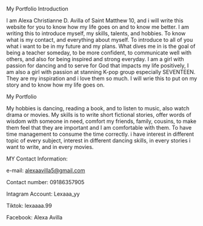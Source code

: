 My Portfolio 
Introduction 

I am Alexa Christianne D. Avilla of Saint Matthew 10, and i will write this website for you to know how my life goes on and to know me better. I am writing this to introduce myself, my skills, talents, and hobbies. To know what is my contact, and everything about myself. To introduce to all of you what i want to be in my future and my plans. 
What dives me in is the goal of being a teacher someday, to be more confident, to communicate well with others, and also for being inspired and strong everyday. 
I am a girl with passion for dancing and to serve for God that impacts my life positively, I am also a girl with passion at stanning K-pop group especially SEVENTEEN. They are my inspiration and i love them so much. I will wrie this to put on my story and to know how my life goes on. 

My Portfolio 

My hobbies is dancing, reading a book, and to listen to music, also watch drama or movies. My skills is to write short fictional stories, offer words of wisdom with someone in need, comfort my friends, family, cousins, to make them feel that they are important and I am comfortable with them. To have time management to consume the time correctly. 
i have interest in different topic of every subject, interest in different dancing skills, in every stories i want to write, and in every movies. 

MY Contact Information: 

e-mail: alexaavilla5@gmail.com

Contact number: 09186357905 

Intagram Account: Lexaaa_yy

Tiktok: lexaaaa.99 

Facebook: Alexa Avilla 
